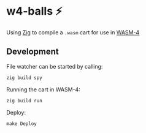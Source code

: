 # w4-balls :zap:

Using [Zig](https://ziglang.org/) to compile a `.wasm` cart for use in [WASM-4](https://wasm4.org/)

## Development

File watcher can be started by calling:
```sh
zig build spy
```

Running the cart in WASM-4:
```sh
zig build run
```

Deploy:
```
make Deploy
```
